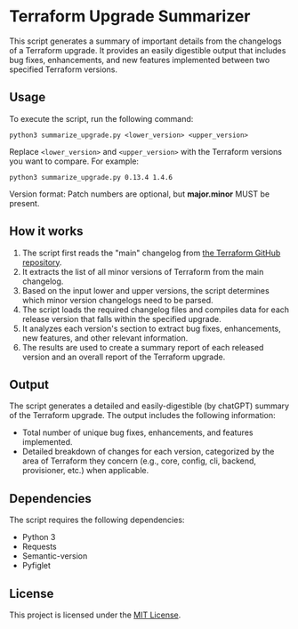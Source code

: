 # Terraform Upgrade Summarizer

This script generates a summary of important details from the changelogs of a Terraform upgrade. It provides an easily digestible output that includes bug fixes, enhancements, and new features implemented between two specified Terraform versions.

## Usage

To execute the script, run the following command:

```shell
python3 summarize_upgrade.py <lower_version> <upper_version>
```

Replace `<lower_version>` and `<upper_version>` with the Terraform versions you want to compare. For example:

```shell
python3 summarize_upgrade.py 0.13.4 1.4.6
```

Version format: Patch numbers are optional, but **major.minor** MUST be present.

## How it works

1. The script first reads the "main" changelog from [the Terraform GitHub repository](https://github.com/hashicorp/terraform/blob/main/CHANGELOG.md).
2. It extracts the list of all minor versions of Terraform from the main changelog.
3. Based on the input lower and upper versions, the script determines which minor version changelogs need to be parsed.
4. The script loads the required changelog files and compiles data for each release version that falls within the specified upgrade.
5. It analyzes each version's section to extract bug fixes, enhancements, new features, and other relevant information.
6. The results are used to create a summary report of each released version and an overall report of the Terraform upgrade.

## Output

The script generates a detailed and easily-digestible (by chatGPT) summary of the Terraform upgrade. The output includes the following information:

- Total number of unique bug fixes, enhancements, and features implemented.
- Detailed breakdown of changes for each version, categorized by the area of Terraform they concern (e.g., core, config, cli, backend, provisioner, etc.) when applicable.

## Dependencies

The script requires the following dependencies:

- Python 3
- Requests
- Semantic-version
- Pyfiglet

## License

This project is licensed under the [MIT License](LICENSE).
